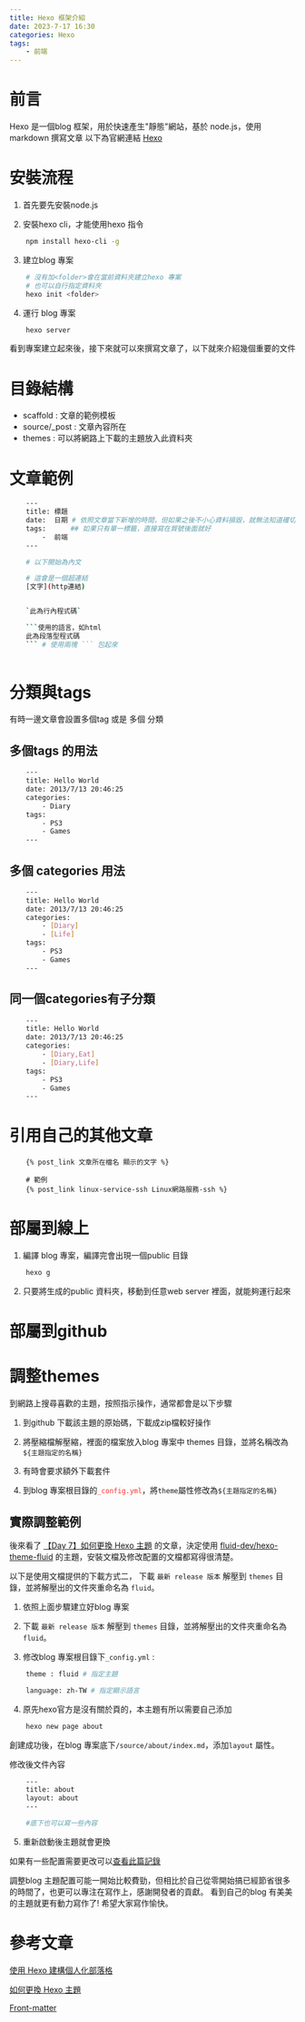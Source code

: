 ```yaml
---
title: Hexo 框架介紹
date: 2023-7-17 16:30
categories: Hexo
tags:
    - 前端
---
```




# 前言

Hexo 是一個blog 框架，用於快速產生"靜態"網站，基於 node.js，使用markdown 撰寫文章
以下為官網連結 [Hexo](https://hexo.io/zh-tw/)

# 安裝流程

1. 首先要先安裝node.js

2. 安裝hexo cli，才能使用hexo 指令

```bash
    npm install hexo-cli -g
```

3. 建立blog 專案
    
```bash
    # 沒有加<folder>會在當前資料夾建立hexo 專案
    # 也可以自行指定資料夾
    hexo init <folder>
```

4. 運行 blog 專案

```bash
    hexo server
```

看到專案建立起來後，接下來就可以來撰寫文章了，以下就來介紹幾個重要的文件

# 目錄結構

* scaffold : 文章的範例模板
* source/_post : 文章內容所在
* themes : 可以將網路上下載的主題放入此資料夾

# 文章範例

```bash
    ---
    title: 標題
    date:  日期 # 依照文章當下新增的時間，但如果之後不小心資料損毀，就無法知道確切時間，所以建議自己打日期
    tags:      ## 如果只有單一標籤，直接寫在貿號後面就好
        -  前端
    ---

    # 以下開始為內文

    # 這會是一個超連結
    [文字](http連結)


    `此為行內程式碼`

    ```使用的語言，如html
    此為段落型程式碼
    ``` # 使用兩塊 ``` 包起來
    


```

# 分類與tags

有時一邊文章會設置多個tag 或是 多個 分類

## 多個tags 的用法
```bash
    ---
    title: Hello World
    date: 2013/7/13 20:46:25
    categories:
        - Diary
    tags:
        - PS3
        - Games
    ---

```
## 多個 categories 用法
```bash
    ---
    title: Hello World
    date: 2013/7/13 20:46:25
    categories:
        - [Diary]
        - [Life]
    tags:
        - PS3
        - Games
    ---

```

## 同一個categories有子分類
```bash
    ---
    title: Hello World
    date: 2013/7/13 20:46:25
    categories:
        - [Diary,Eat]
        - [Diary,Life]
    tags:
        - PS3
        - Games
    ---

```

# 引用自己的其他文章

```
    {% post_link 文章所在檔名 顯示的文字 %}

    # 範例
    {% post_link linux-service-ssh Linux網路服務-ssh %}
```

# 部屬到線上

1. 編譯 blog 專案，編譯完會出現一個public 目錄

```bash
    hexo g
```

2. 只要將生成的public 資料夾，移動到任意web server 裡面，就能夠運行起來


# 部屬到github


# 調整themes

到網路上搜尋喜歡的主題，按照指示操作，通常都會是以下步驟

1. 到github 下載該主題的原始碼，下載成zip檔較好操作

2. 將壓縮檔解壓縮，裡面的檔案放入blog 專案中 themes 目錄，並將名稱改為`${主題指定的名稱}`

3. 有時會要求額外下載套件

4. 到blog 專案根目錄的<font color=#FF2D2D>`_config.yml`</font>，將`theme`屬性修改為`${主題指定的名稱}`

## 實際調整範例

後來看了 [【Day 7】如何更換 Hexo 主題](https://ithelp.ithome.com.tw/articles/10242172) 的文章，決定使用
[fluid-dev/hexo-theme-fluid](https://github.com/fluid-dev/hexo-theme-fluid) 的主題，安裝文檔及修改配置的文檔都寫得很清楚。

以下是使用文檔提供的下載方式二，
下載 `最新 release 版本` 解壓到 `themes` 目錄，並將解壓出的文件夾重命名為 `fluid`。
1. 依照上面步驟建立好blog 專案

2. 下載 `最新 release 版本` 解壓到 `themes` 目錄，並將解壓出的文件夾重命名為 `fluid`。

3. 修改blog 專案根目錄下`_config.yml` :

```bash
    theme : fluid # 指定主題

    language: zh-TW # 指定顯示語言
```

4. 原先hexo官方是沒有關於頁的，本主題有所以需要自己添加

```bash
    hexo new page about
```

創建成功後，在blog 專案底下`/source/about/index.md`，添加`layout` 屬性。

修改後文件內容
```bash
    ---
    title: about
    layout: about
    ---

    #底下也可以寫一些內容
```

5. 重新啟動後主題就會更換

如果有一些配置需要更改可以[查看此篇記錄](https://hexo.fluid-dev.com/docs/guide/)



調整blog 主題配置可能一開始比較費勁，但相比於自己從零開始搞已經節省很多的時間了，也更可以專注在寫作上，感謝開發者的貢獻。
看到自己的blog 有美美的主題就更有動力寫作了! 希望大家寫作愉快。



# 參考文章

[使用 Hexo 建構個人化部落格](https://www.youtube.com/watch?v=jOJI9ekTzK8)

[如何更換 Hexo 主題](https://ithelp.ithome.com.tw/articles/10242172)

[Front-matter](https://hexo.io/zh-cn/docs/front-matter.html)